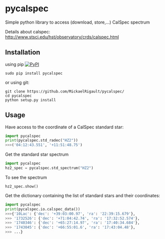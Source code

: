 # pycalspec
Simple python library to access (download, store,...) CalSpec spectrum

Details about calspec: http://www.stsci.edu/hst/observatory/crds/calspec.html

## Installation

using pip
[![PyPI](https://img.shields.io/pypi/v/pycalspec.svg?style=flat-square)](https://pypi.python.org/pypi/pycalspec)
```
sudo pip install pycalspec
```
or using git:
```
git clone https://github.com/MickaelRigault/pycalspec/
cd pycalspec
python setup.py install
```


## Usage

Have access to the coordinate of a CalSpec standard star:
```python
import pycalspec
print(pycalspec.std_radec("HZ2"))
>>>('04:12:43.551', '+11:51:48.75')
```

Get the standard star spectrum
```python
import pycalspec
hz2_spec = pycalspec.std_spectrum("HZ2")
```
To see the spectrum
```
hz2_spec.show()
```

Get the dictionary containing the list of standard stars and their coordinates:
```python
import pycalspec
print(pycalspec.io.calspec_data())
>>>{'10Lac': {'dec': '+39:03:00.97', 'ra': '22:39:15.679'},
>>> '1732526': {'dec': '+71:04:42.74', 'ra': '17:32:52.574'},
>>> '1740346': {'dec': '+65:27:14.97', 'ra': '17:40:34.684'},
>>> '1743045': {'dec': '+66:55:01.6', 'ra': '17:43:04.48'},
>>> ...}
```
